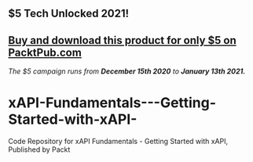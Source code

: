 ## $5 Tech Unlocked 2021!
[Buy and download this product for only $5 on PacktPub.com](https://www.packtpub.com/)
-----
*The $5 campaign         runs from __December 15th 2020__ to __January 13th 2021.__*

# xAPI-Fundamentals---Getting-Started-with-xAPI-
Code Repository for xAPI Fundamentals - Getting Started with xAPI, Published by Packt
